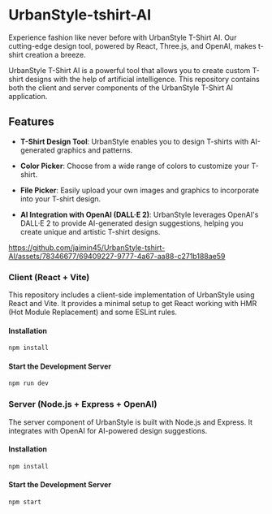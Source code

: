 # UrbanStyle-tshirt-AI
Experience fashion like never before with UrbanStyle T-Shirt AI. Our cutting-edge design tool, powered by React, Three.js, and OpenAI, makes t-shirt creation a breeze.

UrbanStyle T-Shirt AI is a powerful tool that allows you to create custom T-shirt designs with the help of artificial intelligence. This repository contains both the client and server components of the UrbanStyle T-Shirt AI application.

## Features

- **T-Shirt Design Tool**: UrbanStyle enables you to design T-shirts with AI-generated graphics and patterns.

- **Color Picker**: Choose from a wide range of colors to customize your T-shirt.

- **File Picker**: Easily upload your own images and graphics to incorporate into your T-shirt design.

- **AI Integration with OpenAI (DALL·E 2)**: UrbanStyle leverages OpenAI's DALL·E 2 to provide AI-generated design suggestions, helping you create unique and artistic T-shirt designs.



https://github.com/jaimin45/UrbanStyle-tshirt-AI/assets/78346677/69409227-9777-4a67-aa88-c271b188ae59



### Client (React + Vite)

This repository includes a client-side implementation of UrbanStyle using React and Vite. It provides a minimal setup to get React working with HMR (Hot Module Replacement) and some ESLint rules.

#### Installation

```sh
npm install
```
#### Start the Development Server

```sh
npm run dev
```

### Server (Node.js + Express + OpenAI)
The server component of UrbanStyle is built with Node.js and Express. It integrates with OpenAI for AI-powered design suggestions.

#### Installation

```sh
npm install
```
#### Start the Development Server

```sh
npm start
```

